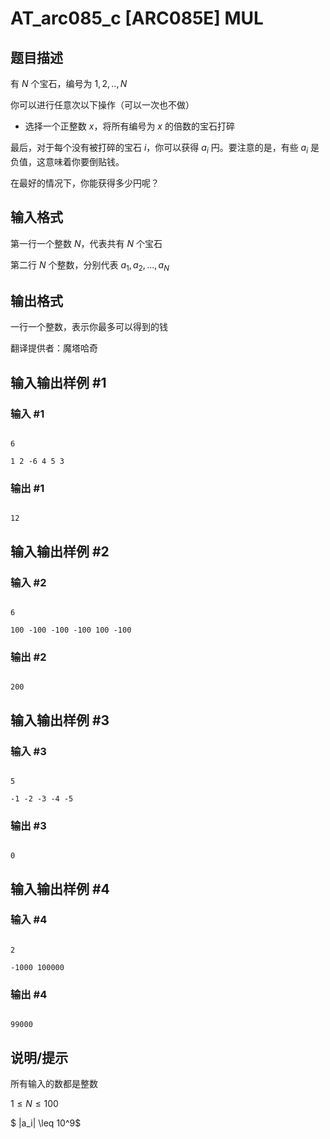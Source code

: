 # AT_arc085_c [ARC085E] MUL

## 题目描述

有 $N$ 个宝石，编号为 $1, 2, .., N$

你可以进行任意次以下操作（可以一次也不做）

- 选择一个正整数 $x$，将所有编号为 $x$ 的倍数的宝石打碎

最后，对于每个没有被打碎的宝石 $i$，你可以获得 $a_i$ 円。要注意的是，有些 $a_i$ 是负值，这意味着你要倒贴钱。

在最好的情况下，你能获得多少円呢？

## 输入格式

第一行一个整数 $N$，代表共有 $N$ 个宝石

第二行 $N$ 个整数，分别代表 $a_1, a_2, ..., a_N$

## 输出格式

一行一个整数，表示你最多可以得到的钱

翻译提供者：魔塔哈奇

## 输入输出样例 #1

### 输入 #1

```
6
1 2 -6 4 5 3
```

### 输出 #1

```
12
```

## 输入输出样例 #2

### 输入 #2

```
6
100 -100 -100 -100 100 -100
```

### 输出 #2

```
200
```

## 输入输出样例 #3

### 输入 #3

```
5
-1 -2 -3 -4 -5
```

### 输出 #3

```
0
```

## 输入输出样例 #4

### 输入 #4

```
2
-1000 100000
```

### 输出 #4

```
99000
```

## 说明/提示

所有输入的数都是整数

$1 \leq N \leq 100$

$ |a_i| \leq 10^9$
